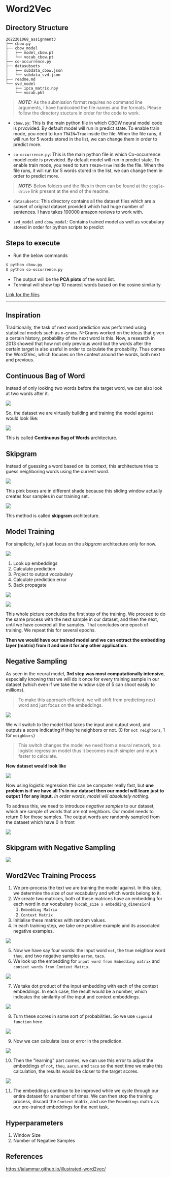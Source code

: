 # Word2Vec

## Directory Structure

```
2022201068_assignment3
├── cbow.py
├── cbow_model
│   ├── model_cbow.pt
│   └── vocab_cbow.pt
├── co-occurrence.py
├── datasubsets
│   ├── subdata_cbow.json
│   └── subdata_svd.json
├── readme.md
└── svd_model
    ├── ipca_matrix.npy
    └── vocab.pkl
```

> **_NOTE:_** As the submission format requires no command line arguments, I have hardcoded the file names and the formats. Please follow the directory stucture in order for the code to work.

- `cbow.py`: This is the main python file in which CBOW neural model code is prvovided. By default model will run in predict state. To enable train mode, you need to turn `TRAIN=True` inside the file. When the file runs, it will run for 5 words stored in the list, we can change them in order to predict more.

- `co-occurrence.py`: This is the main python file in which Co-occurrence model code is prvovided. By default model will run in predict state. To enable train mode, you need to turn `TRAIN=True` inside the file. When the file runs, it will run for 5 words stored in the list, we can change them in order to predict more.

> **_NOTE:_** Below folders and the files in them can be found at the `google-drive` link present at the end of the readme.

- `datasubsets`: This directory contains all the dataset files which are a subset of original dataset provided which had huge number of sentences. I have takes 100000 amazon reviews to work with.

- `svd_model` and `cbow_model`: Contains trained model as well as vocabulary stored in order for python scripts to predict

## Steps to execute

- Run the below commands

```sh
$ python cbow.py
$ python co-occurrence.py
```

- The output will be the **PCA plots** of the word list.
- Terminal will show top 10 nearest words based on the cosine similarity

[Link for the files](https://drive.google.com/drive/folders/1of9JnhbB_gbhyuoo3LROudhWc_5v6kgg?usp=share_link)

---

## Inspiration

Traditionally, the task of next word prediction was performed using statistical models such as `n-grams`. N-Grams worked on the ideas that given a certain history, probability of the next word is this. Now, a research in 2013 showed that how not only previous word but the words after the certain target is also useful in order to calculate the probability. Thus comes the Word2Vec, which focuses on the context around the words, both next and previous.

## Continuous Bag of Word

Instead of only looking two words before the target word, we can also look at two words after it.

![](attachments/Pasted%20image%2020231031203422.png)

So, the dataset we are virtually building and training the model against would look like:

![](attachments/Pasted%20image%2020231031203522.png)

This is called **Continuous Bag of Words** architecture.

## Skipgram

Instead of guessing a word based on its context, this architecture tries to guess neighboring words using the current word.

![](attachments/Pasted%20image%2020231031203709.png)

This pink boxes are in different shade because this sliding window actually creates four samples in our training set.

![](attachments/Pasted%20image%2020231031203750.png)

This method is called **skipgram** architecture.

## Model Training

For simplicity, let's just focus on the _skipgram_ architecture only for now.

![](attachments/Pasted%20image%2020231031203940.png)

1. Look up embeddings
2. Calculate prediction
3. Project to output vocabulary
4. Calculate prediction error
5. Back propagate

![](attachments/Pasted%20image%2020231031204058.png)

![](attachments/Pasted%20image%2020231031204108.png)

This whole picture concludes the first step of the training. We proceed to do the same process with the next sample in our dataset, and then the next, until we have covered all the samples. That concludes one epoch of training. We repeat this for several epochs.

**Then we would have our trained model and we can extract the embedding layer (matrix) from it and use it for any other application.**

## Negative Sampling

As seen in the neural model, **3rd step was most computationally intensive**, especially knowing that we will do it once for every training sample in our dataset (which even if we take the window size of 5 can shoot easily to millions).

> To make this approach efficient, we will shift from predicting next word and just focus on the embeddings.

![](attachments/Pasted%20image%2020231031205616.png)

We will switch to the model that takes the input and output word, and outputs a score indicating if they're neighbors or not. (0 for `not neighbors`, 1 for `neighbors`)

> This switch changes the model we need from a neural network, to a logistic regression model thus it becomes much simpler and much faster to calculate.

**New dataset would look like**

![](attachments/Pasted%20image%2020231031210020.png)

Now using logistic regression this can be computer really fast, but **one problem is if we have all 1's in our dataset then our model will learn just to output 1 for any input.** _In order words, model will absolutely nothing._

To address this, we need to introduce _negative samples_ to our dataset, which are sample of words that are not neighbors. Our model needs to return 0 for those samples. The output words are randomly sampled from the dataset which have 0 in front

![](attachments/Pasted%20image%2020231031210008.png)

## Skipgram with Negative Sampling

![](attachments/Pasted%20image%2020231031210342.png)

## Word2Vec Training Process

1. We pre-process the text we are training the model against. In this step, we determine the size of our vocabulary and which words belong to it.
2. We create two matrices, both of these matrices have an embedding for each word in our vocabulary (`vocab_size x embedding_dimension`)
   1. `Embedding Matrix`
   2. `Context Matrix`
3. Initialise these matrices with random values.
4. In each training step, we take one positive example and its associated negative examples.

![](attachments/Pasted%20image%2020231031210807.png)

5. Now we have say four words: the input word `not`, the true neighbor word `thou`, and two negative samples `aaron`, `taco`.
6. We look up the embedding for `input word from Embedding matrix` and `context words from Context Matrix`.

![](attachments/Pasted%20image%2020231031211012.png)

7. We take dot product of the input embedding with each of the context embeddings. In each case, the result would be a number, which indicates the similarity of the input and context embeddings.

![](attachments/Pasted%20image%2020231031211113.png)

8. Turn these scores in some sort of probabilities. So we use `sigmoid function` here.

![](attachments/Pasted%20image%2020231031211154.png)

9. Now we can calculate loss or error in the prediction.

![](attachments/Pasted%20image%2020231031211244.png)

10. Then the "learning" part comes, we can use this error to adjust the embeddings of `not`, `thou`, `aaron`, and `taco` so the next time we make this calculation, the results would be closer to the target scores.

![](attachments/Pasted%20image%2020231031211345.png)

11. The embeddings continue to be improved while we cycle through our entire dataset for a number of times. We can then stop the training process, discard the `Context` matrix, and use the `Embeddings` matrix as our pre-trained embeddings for the next task.

## Hyperparameters

1. Window Size
2. Number of Negative Samples

## References

https://jalammar.github.io/illustrated-word2vec/
